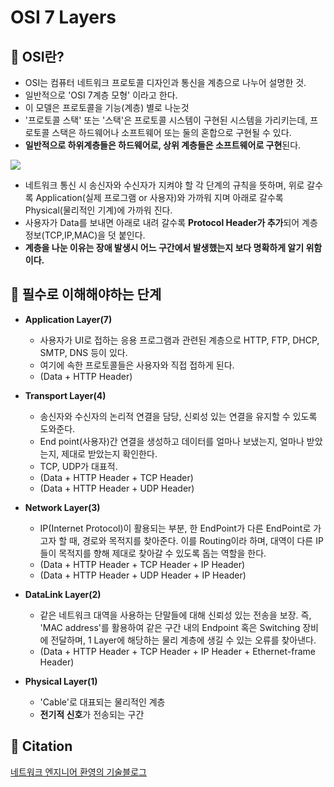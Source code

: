# OSI 7 Layers

## 🍎 OSI란?
- OSI는 컴퓨터 네트워크 프로토콜 디자인과 통신을 계층으로 나누어 설명한 것.
- 일반적으로 'OSI 7계층 모형' 이라고 한다.
- 이 모델은 프로토콜을 기능(계층) 별로 나눈것
- '프로토콜 스택' 또는 '스택'은 프로토콜 시스템이 구현된 시스템을 가리키는데, 프로토콜 스택은 하드웨어나 소프트웨어 또는 둘의 혼합으로 구현될 수 있다.
- **일반적으로 하위계층들은 하드웨어로, 상위 계층들은 소프트웨어로 구현**된다.

![](https://i.imgur.com/DIwDhqq.jpg)

- 네트워크 통신 시 송신자와 수신자가 지켜야 할 각 단계의 규칙을 뜻하며, 위로 갈수록 Application(실제 프로그램 or 사용자)와 가까워 지며 아래로 갈수록 Physical(물리적인 기계)에 가까워 진다.
- 사용자가 Data를 보내면 아래로 내려 갈수록 **Protocol Header가 추가**되어 계층 정보(TCP,IP,MAC)을 덧 붙인다.
- **계층을 나눈 이유는 장애 발생시 어느 구간에서 발생했는지 보다 명확하게 알기 위함이다.**

## 🍎 필수로 이해해야하는 단계

- **Application Layer(7)**
    - 사용자가 UI로 접하는 응용 프로그램과 관련된 계층으로 HTTP, FTP, DHCP, SMTP, DNS 등이 있다.
    - 여기에 속한 프로토콜들은 사용자와 직접 접하게 된다.
    - (Data + HTTP Header)

- **Transport Layer(4)**
    - 송신자와 수신자의 논리적 연결을 담당, 신뢰성 있는 연결을 유지할 수 있도록 도와준다.
    - End point(사용자)간 연결을 생성하고 데이터를 얼마나 보냈는지, 얼마나 받았는지, 제대로 받았는지 확인한다.
    - TCP, UDP가 대표적.
    - (Data + HTTP Header + TCP Header) 
    - (Data + HTTP Header + UDP Header)

- **Network Layer(3)**
    - IP(Internet Protocol)이 활용되는 부분, 한 EndPoint가 다른 EndPoint로 가고자 할 때, 경로와 목적지를 찾아준다. 이를 Routing이라 하며, 대역이 다른 IP들이 목적지를 향해 제대로 찾아갈 수 있도록 돕는 역할을 한다.
    - (Data + HTTP Header + TCP Header + IP Header)
    - (Data + HTTP Header + UDP Header + IP Header)

- **DataLink Layer(2)**
    - 같은 네트워크 대역을 사용하는 단말들에 대해 신뢰성 있는 전송을 보장. 즉, 'MAC address'를 활용하여 같은 구간 내의 Endpoint 혹은 Switching 장비에 전달하며, 1 Layer에 해당하는 물리 계층에 생길 수 있는 오류를 찾아낸다.
    - (Data + HTTP Header + TCP Header + IP Header + Ethernet-frame Header)

- **Physical Layer(1)**
    - 'Cable'로 대표되는 물리적인 계층
    - **전기적 신호**가 전송되는 구간

## 🍎 Citation
[네트워크 엔지니어 환영의 기술블로그](https://aws-hyoh.tistory.com/entry/OSI-7-Layer-%EC%89%BD%EA%B2%8C-%EC%9D%B4%ED%95%B4%ED%95%98%EA%B8%B0)
